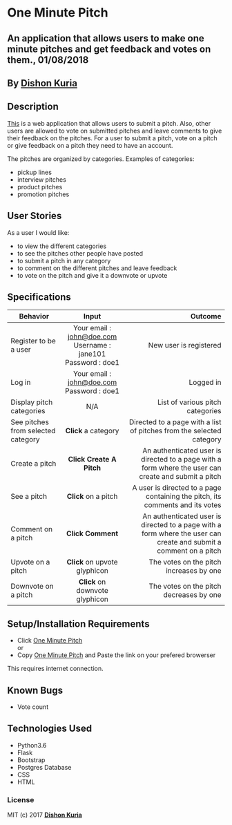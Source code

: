 # One Minute Pitch
## An application that allows users to make one minute pitches and get feedback and votes on them., 01/08/2018


## By **[Dishon Kuria](https://github.com/dishonkuria)**

## Description
[This](https://python-one-minute-pitch.herokuapp.com) is a web application that allows users to submit a pitch. Also, other users are allowed to vote on submitted pitches and leave comments to give their feedback on the pitches. For a user to submit a pitch, vote on a pitch or give feedback on a pitch they need to have an account. <br>

The pitches are organized by categories. Examples of categories: <br>
- pickup lines
- interview pitches
- product pitches
- promotion pitches

## User Stories
As a user I would like:
* to view the different categories
* to see the pitches other people have posted
* to submit a pitch in any category
* to comment on the different pitches and leave feedback
* to vote on the pitch and give it a downvote or upvote

## Specifications
| Behavior        | Input           | Outcome  |
| ------------- |:-------------:| -----:|
| Register to be a user | Your email : john@doe.com <br> Username : jane101 <br> Password : doe1 | New user is registered |
| Log in | Your email : john@doe.com <br> Password : doe1 | Logged in |
| Display pitch categories | N/A | List of various pitch categories |
| See pitches from selected category | **Click** a category | Directed to a page with a list of pitches from the selected category |
| Create a pitch | **Click Create A Pitch** | An authenticated user is directed to a page with a form where the user can create and submit a pitch |
| See a pitch | **Click** on a pitch | A user is directed to a page containing the pitch, its comments and its votes |
| Comment on a pitch | **Click Comment** | An authenticated user is directed to a page with a form where the user can create and submit a comment on a pitch |
| Upvote on a pitch | **Click** on upvote glyphicon | The votes on the pitch increases by one |
| Downvote on a pitch | **Click** on downvote glyphicon | The votes on the pitch decreases by one |

## Setup/Installation Requirements

* Click [One Minute Pitch](https://python-one-minute-pitch.herokuapp.com) <br/>
  or <br/>
* Copy [One Minute Pitch](https://python-one-minute-pitch.herokuapp.com) and  Paste the link on your prefered browerser

This requires internet connection.

## Known Bugs

- Vote count

## Technologies Used
- Python3.6
- Flask
- Bootstrap
- Postgres Database
- CSS
- HTML

### License

MIT (c) 2017 **[Dishon Kuria](https://github.com/dishonkuria)**
